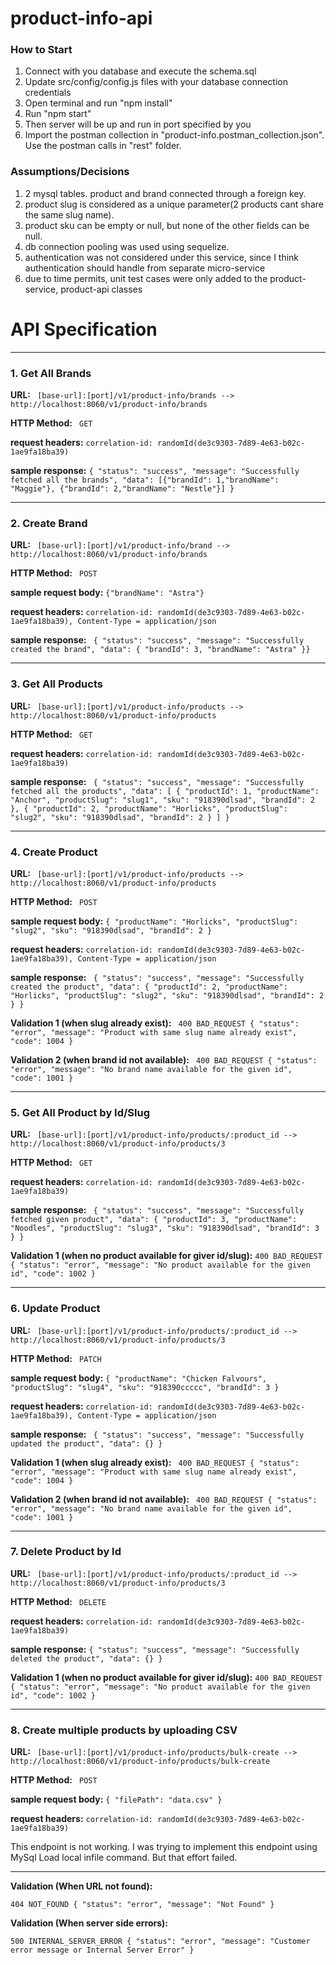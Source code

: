 # product-info-api

### How to Start

1. Connect with you database and execute the schema.sql 
2. Update src/config/config.js files with your database connection credentials
3. Open terminal and run "npm install"
4. Run "npm start"
5. Then server will be up and run in port specified by you
6. Import the postman collection in "product-info.postman_collection.json". Use the postman calls in "rest" folder. 

### Assumptions/Decisions
1. 2 mysql tables. product and brand connected through a foreign key.
2. product slug is considered as a unique parameter(2 products cant share the same slug name).
3. product sku can be empty or null, but none of the other fields can be null.
4. db connection pooling was used using sequelize.
5. authentication was not considered under this service, since I think authentication should handle from separate micro-service
6. due to time permits, unit test cases were only added to the product-service, product-api classes

# API Specification
****
### 1. Get All Brands

**URL:** ` [base-url]:[port]/v1/product-info/brands --> http://localhost:8060/v1/product-info/brands`

**HTTP Method:** ` GET`

**request headers:** `correlation-id: randomId(de3c9303-7d89-4e63-b02c-1ae9fa18ba39)`

**sample response:** `{ "status": "success", "message": "Successfully fetched all the brands",
"data": [{"brandId": 1,"brandName": "Maggie"}, {"brandId": 2,"brandName": "Nestle"}]
}`

****
### 2. Create Brand
**URL:** ` [base-url]:[port]/v1/product-info/brand --> http://localhost:8060/v1/product-info/brands`

**HTTP Method:** ` POST`

**sample request body:** `{"brandName": "Astra"}`

**request headers:** `correlation-id: randomId(de3c9303-7d89-4e63-b02c-1ae9fa18ba39), Content-Type = application/json`

**sample response:** ` { "status": "success", "message": "Successfully created the brand",
"data": { "brandId": 3, "brandName": "Astra" }}`
****


### 3. Get All Products
**URL:** ` [base-url]:[port]/v1/product-info/products --> http://localhost:8060/v1/product-info/products`

**HTTP Method:** ` GET`

**request headers:** `correlation-id: randomId(de3c9303-7d89-4e63-b02c-1ae9fa18ba39)`

**sample response:** ` {
"status": "success",
"message": "Successfully fetched all the products",
"data": [
{
"productId": 1,
"productName": "Anchor",
"productSlug": "slug1",
"sku": "918390dlsad",
"brandId": 2
},
{
"productId": 2,
"productName": "Horlicks",
"productSlug": "slug2",
"sku": "918390dlsad",
"brandId": 2
}
]
}`
****

### 4. Create Product
**URL:** ` [base-url]:[port]/v1/product-info/products --> http://localhost:8060/v1/product-info/products`

**HTTP Method:** ` POST`

**sample request body:** `{
"productName": "Horlicks",
"productSlug": "slug2",
"sku": "918390dlsad",
"brandId": 2
}`

**request headers:** `correlation-id: randomId(de3c9303-7d89-4e63-b02c-1ae9fa18ba39), Content-Type = application/json`

**sample response:** ` {
"status": "success",
"message": "Successfully created the product",
"data": {
"productId": 2,
"productName": "Horlicks",
"productSlug": "slug2",
"sku": "918390dlsad",
"brandId": 2
}
}`

**Validation 1 (when slug already exist):** ` 400 BAD_REQUEST {
"status": "error",
"message": "Product with same slug name already exist",
"code": 1004
}` 

**Validation 2 (when brand id not available):** ` 400 BAD_REQUEST {
"status": "error",
"message": "No brand name available for the given id",
"code": 1001
}`
****

### 5. Get All Product by Id/Slug
**URL:** ` [base-url]:[port]/v1/product-info/products/:product_id --> http://localhost:8060/v1/product-info/products/3`

**HTTP Method:** ` GET`

**request headers:** `correlation-id: randomId(de3c9303-7d89-4e63-b02c-1ae9fa18ba39)`

**sample response:** ` {
"status": "success",
"message": "Successfully fetched given product",
"data": {
"productId": 3,
"productName": "Noodles",
"productSlug": "slug3",
"sku": "918390dlsad",
"brandId": 3
}
}`

**Validation 1 (when no product available for giver id/slug):** `400 BAD_REQUEST {
"status": "error",
"message": "No product available for the given id",
"code": 1002
}`
****

### 6. Update Product
**URL:** ` [base-url]:[port]/v1/product-info/products/:product_id --> http://localhost:8060/v1/product-info/products/3`

**HTTP Method:** ` PATCH`

**sample request body:** `{
"productName": "Chicken Falvours",
"productSlug": "slug4",
"sku": "918390ccccc",
"brandId": 3
}`

**request headers:** `correlation-id: randomId(de3c9303-7d89-4e63-b02c-1ae9fa18ba39), Content-Type = application/json`

**sample response:** ` {
"status": "success",
"message": "Successfully updated the product",
"data": {}
}`

**Validation 1 (when slug already exist):** ` 400 BAD_REQUEST {
"status": "error",
"message": "Product with same slug name already exist",
"code": 1004
}`

**Validation 2 (when brand id not available):** ` 400 BAD_REQUEST {
"status": "error",
"message": "No brand name available for the given id",
"code": 1001
}`
****

### 7. Delete Product by Id

**URL:** ` [base-url]:[port]/v1/product-info/products/:product_id --> http://localhost:8060/v1/product-info/products/3`

**HTTP Method:** ` DELETE`

**request headers:** `correlation-id: randomId(de3c9303-7d89-4e63-b02c-1ae9fa18ba39)`

**sample response:** `{
"status": "success",
"message": "Successfully deleted the product",
"data": {}
}`

**Validation 1 (when no product available for giver id/slug):** `400 BAD_REQUEST {
"status": "error",
"message": "No product available for the given id",
"code": 1002
}`

****
### 8. Create multiple products by uploading CSV

**URL:** ` [base-url]:[port]/v1/product-info/products/bulk-create --> http://localhost:8060/v1/product-info/products/bulk-create`

**HTTP Method:** ` POST`

**sample request body:** `{
"filePath": "data.csv"
}`

**request headers:** `correlation-id: randomId(de3c9303-7d89-4e63-b02c-1ae9fa18ba39)`

This endpoint is not working. I was trying to implement this endpoint using MySql Load local infile command. But that effort failed. 

****

**Validation (When URL not found):**

`404 NOT_FOUND {
"status": "error",
"message": "Not Found"
}`

**Validation (When server side errors):**

`500 INTERNAL_SERVER_ERROR {
"status": "error",
"message": "Customer error message or Internal Server Error"
}`



